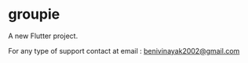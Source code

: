 # groupie

A new Flutter project.

For any type of support contact at email : benivinayak2002@gmail.com 